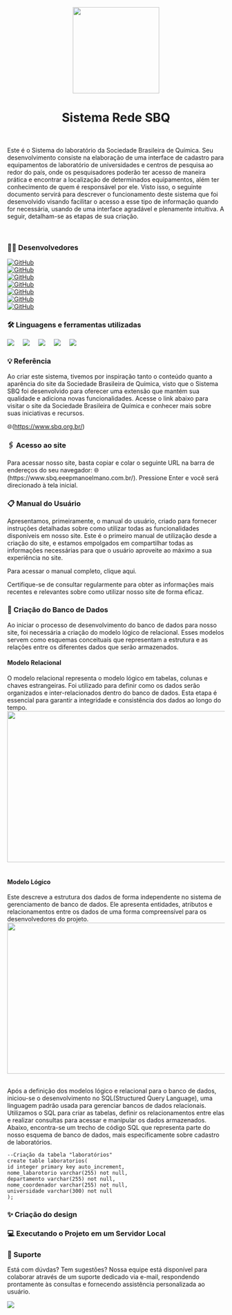<div align="center">
  <img height="200" src=Imagens/logo.png />
</div>

###
<h1 align="center">Sistema Rede SBQ</h1>

</br>

<p> Este é o Sistema do laboratório da Sociedade Brasileira de Química. Seu desenvolvimento consiste na elaboração de uma interface de cadastro para equipamentos de laboratório de universidades e centros de pesquisa ao redor do país, onde os pesquisadores poderão ter acesso de maneira prática e encontrar a localização de determinados equipamentos, além ter conhecimento de quem é responsável por ele. Visto isso, o seguinte documento servirá para descrever o funcionamento deste sistema que foi desenvolvido visando facilitar o acesso a esse tipo de informação quando for necessária, usando de uma interface agradável e plenamente intuitiva. A seguir, detalham-se as etapas de sua criação. </p>
</br>

<h3 align="left">👩‍💻  Desenvolvedores </h3>

[![GitHub](https://img.shields.io/badge/GitHub-Livia-181717?style=for-the-badge&logo=github&logoColor=white)](https://github.com/liviacarvalho07) <br>
[![GitHub](https://img.shields.io/badge/GitHub-Alanna-181717?style=for-the-badge&logo=github&logoColor=white)](https://github.com/AlanaLopes) <br>
[![GitHub](https://img.shields.io/badge/GitHub-Luiza-181717?style=for-the-badge&logo=github&logoColor=white)](https://github.com/Nalu2) <br>
[![GitHub](https://img.shields.io/badge/GitHub-Matheus-181717?style=for-the-badge&logo=github&logoColor=white)](https://github.com/Matheus) <br>
[![GitHub](https://img.shields.io/badge/GitHub-Henry-181717?style=for-the-badge&logo=github&logoColor=white)](https://github.com/HenryV042) <br>
[![GitHub](https://img.shields.io/badge/GitHub-Emerson-181717?style=for-the-badge&logo=github&logoColor=white)](https://github.com/emerson096) <br>
[![GitHub](https://img.shields.io/badge/GitHub-Kalel-181717?style=for-the-badge&logo=github&logoColor=white)](https://github.com/KalelOliveira) <br>

<h3 align="left">🛠️ Linguagens e ferramentas utilizadas </h3>

<div align="left">
  <img src= "https://img.shields.io/badge/HTML-239120?style=for-the-badge&logo=html5&logoColor=white" />
  <img width="12" />
  <img src= "https://img.shields.io/badge/CSS-239120?&style=for-the-badge&logo=css3&logoColor=white" />
  <img width="12" />
  <img src= "https://img.shields.io/badge/PHP-777BB4?style=for-the-badge&logo=php&logoColor=white" />
  <img width="12" />
  <img src= "https://img.shields.io/badge/JavaScript-323330?style=for-the-badge&logo=javascript&logoColor=F7DF1E" />
  <img width="12" />
  <img src= "https://img.shields.io/badge/MySQL-00000F?style=for-the-badge&logo=mysql&logoColor=white" />
  <img width="12" />
</div>

<h3 align="left">💡 Referência </h3>

<p> Ao criar este sistema, tivemos por inspiração tanto o conteúdo quanto a aparência do site da Sociedade Brasileira de Química, visto que o Sistema SBQ foi desenvolvido para oferecer uma extensão que mantém sua qualidade e adiciona novas funcionalidades. Acesse o link abaixo para visitar o site da Sociedade Brasileira de Química e conhecer mais sobre suas iniciativas e recursos. </p>

🌐(https://www.sbq.org.br/)  

<h3 align="left">🖇️ Acesso ao site</h3>
<p>Para acessar nosso site, basta copiar e colar o seguinte URL na barra de endereços do seu navegador: 🌐(https://www.sbq.eeepmanoelmano.com.br/). Pressione Enter e você será direcionado à tela inicial.</p>

<h3 align="left">📋 Manual do Usuário</h3>
<p>Apresentamos, primeiramente, o manual do usuário, criado para fornecer instruções detalhadas sobre como utilizar todas as funcionalidades disponíveis em nosso site. Este é o primeiro manual de utilização desde a criação do site, e estamos empolgados em compartilhar todas as informações necessárias para que o usuário aproveite ao máximo a sua experiência no site.

Para acessar o manual completo, clique aqui.

Certifique-se de consultar regularmente para obter as informações mais recentes e relevantes sobre como utilizar nosso site de forma eficaz.</p>

<h3 align="left">🎲 Criação do Banco de Dados</h3>
<p>Ao iniciar o processo de desenvolvimento do banco de dados para nosso site, foi necessária a criação do modelo lógico de relacional. Esses modelos servem como esquemas conceituais que representam a estrutura e as relações entre os diferentes dados que serão armazenados.</p>

<h4 align="left">Modelo Relacional</h4>
O modelo relacional representa o modelo lógico em tabelas, colunas e chaves estrangeiras. Foi utilizado para definir como os dados serão organizados e inter-relacionados dentro do banco de dados. Esta etapa é essencial para garantir a integridade e consistência dos dados ao longo do tempo.

<br>
<div align="center">
  <img height="350" width="700" src="https://github.com/liviacarvalho07/Rede-SBQ/assets/111568402/c770c1ba-7a30-4bab-ab82-85c01663ba0d"/>
</div>
<br>

<h4 align="left">Modelo Lógico</h4>
 Este descreve a estrutura dos dados de forma independente no sistema de gerenciamento de banco de dados. Ele apresenta entidades, atributos e relacionamentos entre os dados de uma forma compreensível para os desenvolvedores do projeto. 
 
<br>
<div align="center">
  <img height= "350" width="700" src="https://github.com/liviacarvalho07/Rede-SBQ/assets/111568402/759dbba3-eb1e-4c4a-bb34-b44101ce80d9"/>
</div>
</br>
<p>Após a definição dos modelos lógico e relacional para o banco de dados, iniciou-se o desenvolvimento no SQL(Structured Query Language), uma linguagem padrão usada para gerenciar bancos de dados relacionais. 
  Utilizamos o SQL para criar as tabelas, definir os relacionamentos entre elas e realizar consultas para acessar e manipular os dados armazenados. Abaixo, encontra-se um trecho de código SQL que representa parte do nosso esquema de banco de dados, mais especificamente sobre cadastro de laboratórios.</p>
  
```
--Criação da tabela "laboratórios"
create table laboratorios(
id integer primary key auto_increment,
nome_labarotorio varchar(255) not null,
departamento varchar(255) not null,
nome_coordenador varchar(255) not null,
universidade varchar(300) not null
);
```
<h3 align="left">✨ Criação do design</h3>
<p></p>
<h3 align="left">💻 Executando o Projeto em um Servidor Local </h3>
<p></p>
<h3 align="left">🤝 Suporte </h3>
<p> Está com dúvdas? Tem sugestões? Nossa equipe está disponível para colaborar através de um suporte dedicado via e-mail, respondendo prontamente às consultas e fornecendo assistência personalizada ao usuário.</p>

<img src="https://img.shields.io/badge/matheus.soares7648@gmail.com-D14836?style=for-the-badge&logo=gmail&logoColor=white" />

<h3 align="left"> </h3>



 




